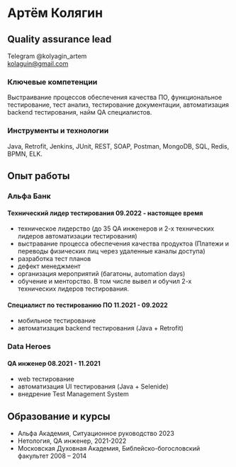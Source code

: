 # Артём Колягин
[](personal_photo.heic)
## Quality assurance lead

Telegram @kolyagin_artem <br>
kolaguin@gmail.com

### Ключевые компетенции
Выстраивание процессов обеспечения качества ПО,
функциональное тестирование, тест анализ, тестирование документации,
автоматизация backend тестирования, найм QA специалистов.

### Инструменты и технологии
Java, Retrofit, Jenkins, JUnit, REST, SOAP, Postman, MongoDB, SQL, Redis,
BPMN, ELK.

## Опыт работы

### Альфа Банк
#### Технический лидер тестирования 09.2022 - настоящее время
- техническое лидерство (до 35 QA инженеров и 2-х технических лидеров автоматизации тестирования)
- выстравание процесса обеспечения качества продуктоа 
(Платежи и переводы физических лиц через удаленные каналы доступа)
- разработка тест планов
- дефект менеджмент
- организация мероприятий (багатоны, automation days)
- обучение и менторство. В том числе вывел и обучил 2-х технических лидеров тестирования.

#### Специалист по тестированию ПО 11.2021 - 09.2022
- мобильное тестирование
- автоматизация backend тестирования (Java + Retrofit)

### Data Heroes
#### QA инженер 08.2021 - 11.2021
- web тестирование
- автоматизация UI тестирования (Java + Selenide)
- внедрение Test Management System

## Образование и курсы
- Альфа Академия, Ситуационное руководство 2023
- Нетология, QA инженер, 2021-2022
- Московская Духовная Академия, Библейско-богословский факультет 2008 – 2014


